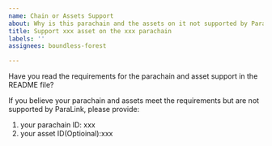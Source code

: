 ```yaml
---
name: Chain or Assets Support
about: Why is this parachain and the assets on it not supported by ParaLink?
title: Support xxx asset on the xxx parachain
labels: ''
assignees: boundless-forest

---
```


Have you read the requirements for the parachain and asset support in the README file?

If you believe your parachain and assets meet the requirements but are not supported by ParaLink, please provide:

1. your parachain ID: xxx
2. your asset ID(Optioinal):xxx
